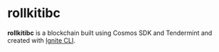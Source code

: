 # rollkitibc
**rollkitibc** is a blockchain built using Cosmos SDK and Tendermint and created with [Ignite CLI](https://ignite.com/cli).

